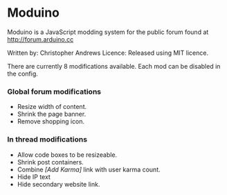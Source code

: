 
# Moduino

Moduino is a JavaScript modding system for the public forum found at http://forum.arduino.cc

Written by:	Christopher Andrews
Licence:	Released using MIT licence.

There are currently 8 modifications available. Each mod can be disabled in the config.

### Global forum modifications
* Resize width of content.
* Shrink the page banner.
* Remove shopping icon.

### In thread modifications
* Allow code boxes to be resizeable.
* Shrink post containers.
* Combine *[Add Karma]* link with user karma count.
* Hide IP text
* Hide secondary website link.

